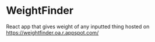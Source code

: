 # WeightFinder
React app that gives weight of any inputted thing
hosted on https://weightfinder.oa.r.appspot.com/
